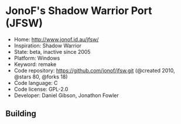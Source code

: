 # JonoF's Shadow Warrior Port (JFSW)

- Home: http://www.jonof.id.au/jfsw/
- Inspiration: Shadow Warrior
- State: beta, inactive since 2005
- Platform: Windows
- Keyword: remake
- Code repository: https://github.com/jonof/jfsw.git (@created 2010, @stars 80, @forks 18)
- Code language: C
- Code license: GPL-2.0
- Developer: Daniel Gibson, Jonathon Fowler

## Building

